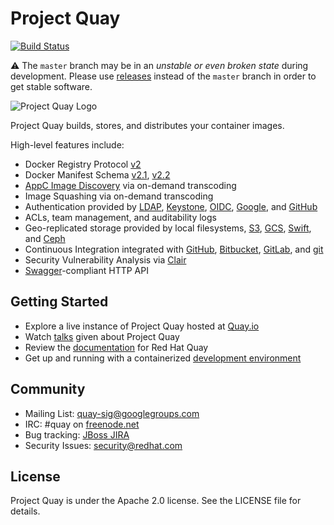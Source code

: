 # Project Quay

[![Build Status](https://travis-ci.com/quay/quay.svg?token=pWvEz2TeyDsVn69Hkiwq&branch=master)](https://travis-ci.com/quay/quay)

:warning: The `master` branch may be in an *unstable or even broken state* during development.
Please use [releases] instead of the `master` branch in order to get stable software.

[releases]: https://github.com/quay/quay/releases

![Project Quay Logo](project_quay_logo.png)

Project Quay builds, stores, and distributes your container images.

High-level features include:

- Docker Registry Protocol [v2]
- Docker Manifest Schema [v2.1], [v2.2]
- [AppC Image Discovery] via on-demand transcoding
- Image Squashing via on-demand transcoding
- Authentication provided by [LDAP], [Keystone], [OIDC], [Google], and [GitHub]
- ACLs, team management, and auditability logs
- Geo-replicated storage provided by local filesystems, [S3], [GCS], [Swift], and [Ceph]
- Continuous Integration integrated with [GitHub], [Bitbucket], [GitLab], and [git]
- Security Vulnerability Analysis via [Clair]
- [Swagger]-compliant HTTP API

[v2]: https://docs.docker.com/registry/spec/api/
[v2.1]: https://github.com/docker/distribution/blob/master/docs/spec/manifest-v2-1.md
[v2.2]: https://github.com/docker/distribution/blob/master/docs/spec/manifest-v2-2.md
[AppC Image Discovery]: https://github.com/appc/spec/blob/master/spec/discovery.md
[LDAP]: https://en.wikipedia.org/wiki/Lightweight_Directory_Access_Protocol
[Keystone]: http://docs.openstack.org/developer/keystone
[OIDC]: https://en.wikipedia.org/wiki/OpenID_Connect
[Google]: https://developers.google.com/identity/sign-in/web/sign-in
[GitHub]: https://developer.github.com/v3/oauth
[S3]: https://aws.amazon.com/s3
[GCS]: https://cloud.google.com/storage
[Swift]: http://swift.openstack.org
[Ceph]: http://docs.ceph.com/docs/master/radosgw/config
[GitHub]: https://github.com
[Bitbucket]: https://bitbucket.com
[GitLab]: https://gitlab.com
[git]: https://git-scm.com
[Clair]: https://github.com/quay/clair
[Swagger]: http://swagger.io

## Getting Started

* Explore a live instance of Project Quay hosted at [Quay.io]
* Watch [talks] given about Project Quay
* Review the [documentation] for Red Hat Quay
* Get up and running with a containerized [development environment]

[Quay.io]: https://quay.io
[talks]: /docs/talks.md
[documentation]: https://access.redhat.com/documentation/en-us/red_hat_quay
[development environment]: /docs/development-container.md

## Community

* Mailing List: [quay-sig@googlegroups.com]
* IRC: #quay on [freenode.net]
* Bug tracking: [JBoss JIRA]
* Security Issues: [security@redhat.com]

[quay-sig@googlegroups.com]: https://groups.google.com/forum/#!forum/quay-sig
[freenode.net]: https://webchat.freenode.net
[JBoss JIRA]: https://issues.jboss.org/projects/PROJQUAY
[security@redhat.com]: mailto:security@redhat.com

## License

Project Quay is under the Apache 2.0 license.
See the LICENSE file for details.
